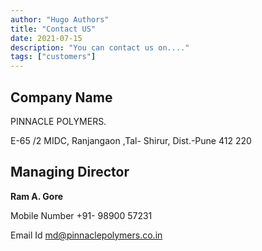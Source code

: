 ```yaml
---
author: "Hugo Authors"
title: "Contact US"
date: 2021-07-15
description: "You can contact us on...."
tags: ["customers"]
---
```


## Company Name

PINNACLE POLYMERS.

E-65 /2 MIDC, Ranjangaon ,Tal- Shirur, Dist.-Pune 412 220

## Managing Director

**Ram A. Gore**

Mobile Number +91- 98900 57231

Email Id md@pinnaclepolymers.co.in
